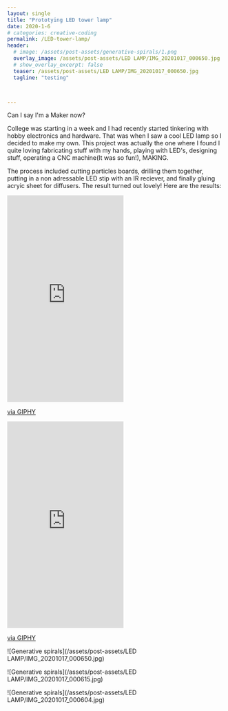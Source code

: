 ```yaml
---
layout: single
title: "Prototying LED tower lamp"
date: 2020-1-6
# categories: creative-coding
permalink: /LED-tower-lamp/
header:
  # image: /assets/post-assets/generative-spirals/1.png
  overlay_image: /assets/post-assets/LED LAMP/IMG_20201017_000650.jpg
  # show_overlay_excerpt: false
  teaser: /assets/post-assets/LED LAMP/IMG_20201017_000650.jpg
  tagline: "testing"



---
```

Can I say I'm a Maker now?

College was starting in a week and I had recently started tinkering with hobby electronics and hardware. That was when I saw a cool LED lamp so I decided to make my own. This project was actually the one where I found I quite loving fabricating stuff with my hands, playing with LED's, designing stuff, operating a CNC machine(It was so fun!), MAKING.

The process included cutting particles boards, drilling them together, putting in a non adressable LED stip with an IR reciever, and finally gluing acryic sheet for diffusers. The result turned out lovely! Here are the results:

<iframe src="https://giphy.com/embed/socbLeXEm24DGcST8O" width="270" height="480" frameBorder="0" class="giphy-embed" allowFullScreen></iframe><p><a href="https://giphy.com/gifs/socbLeXEm24DGcST8O">via GIPHY</a></p>

<iframe src="https://giphy.com/embed/cRHYXW9QkWreNZiN6Z" width="270" height="480" frameBorder="0" class="giphy-embed" allowFullScreen></iframe><p><a href="https://giphy.com/gifs/cRHYXW9QkWreNZiN6Z">via GIPHY</a></p>


<!-- 
<div style="width:100%;height:0;padding-bottom:178%;position:relative;"><iframe src="https://giphy.com/embed/cRHYXW9QkWreNZiN6Z" width="100%" height="100%" style="position:absolute" frameBorder="0" class="giphy-embed" allowFullScreen></iframe></div><p><a href="https://giphy.com/gifs/cRHYXW9QkWreNZiN6Z">via GIPHY</a></p> -->

![Generative spirals](/assets/post-assets/LED LAMP/IMG_20201017_000650.jpg)


![Generative spirals](/assets/post-assets/LED LAMP/IMG_20201017_000615.jpg)


![Generative spirals](/assets/post-assets/LED LAMP/IMG_20201017_000604.jpg)

